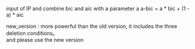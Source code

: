 input of IP and combine bic and aic with a parameter a
	a-bic = a * bic + (1 - a) * aic


new_version :	more powerful than the old version, it includes the three deletion conditions。  
		and please use the new version
